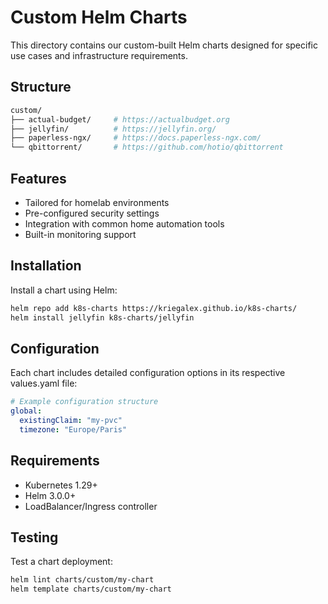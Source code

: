 # Custom Helm Charts

This directory contains our custom-built Helm charts designed for specific use cases and infrastructure requirements.

## Structure

```bash
custom/
├── actual-budget/     # https://actualbudget.org
├── jellyfin/          # https://jellyfin.org/
├── paperless-ngx/     # https://docs.paperless-ngx.com/
└── qbittorrent/       # https://github.com/hotio/qbittorrent
```

## Features

- Tailored for homelab environments
- Pre-configured security settings
- Integration with common home automation tools
- Built-in monitoring support

## Installation

Install a chart using Helm:

```bash
helm repo add k8s-charts https://kriegalex.github.io/k8s-charts/
helm install jellyfin k8s-charts/jellyfin
```

## Configuration

Each chart includes detailed configuration options in its respective values.yaml file:

```yaml
# Example configuration structure
global:
  existingClaim: "my-pvc"
  timezone: "Europe/Paris"
```

## Requirements

- Kubernetes 1.29+
- Helm 3.0.0+
- LoadBalancer/Ingress controller

## Testing

Test a chart deployment:

```bash
helm lint charts/custom/my-chart
helm template charts/custom/my-chart
```
